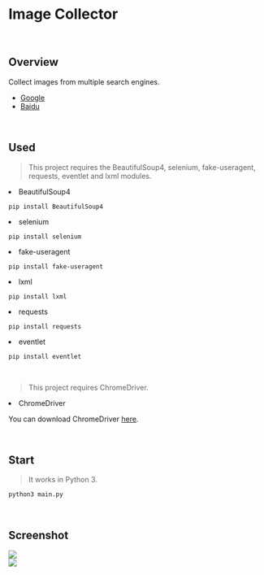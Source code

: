 # Image Collector

<br>

## Overview
Collect images from multiple search engines.

<ul>
    <li><a href='https://www.google.com'>Google</a></li>
    <li><a href='https://www.baidu.com'>Baidu</a></li>
</ul>

<br>

## Used
> This project requires the BeautifulSoup4, selenium, fake-useragent, requests, eventlet and lxml modules.
<li> BeautifulSoup4

```
pip install BeautifulSoup4
```

<li> selenium

```
pip install selenium
```

<li> fake-useragent

```
pip install fake-useragent
```

<li> lxml

```
pip install lxml
```

<li> requests

```
pip install requests
```

<li> eventlet

```
pip install eventlet
```
<br>

> This project requires ChromeDriver.
<li> ChromeDriver

You can download ChromeDriver <a href="https://sites.google.com/a/chromium.org/chromedriver/downloads">here</a>.

<br>

## Start
> It works in Python 3.

```
python3 main.py
```

<br>

## Screenshot
<img src="https://github.com/pooi/ImageCollector/blob/master/screenshot/Screenshot_001.png"><br>
<img src="https://github.com/pooi/ImageCollector/blob/master/screenshot/Screenshot_002.png"><br>

